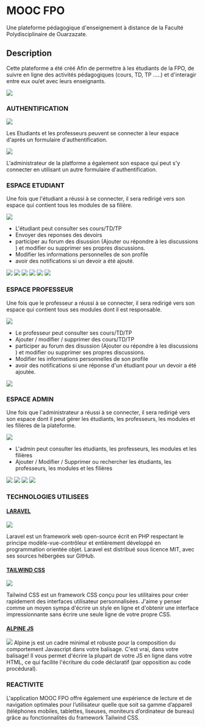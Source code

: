 # MOOC FPO
Une plateforme pédagogique d'enseignement à distance de la Faculté Polydisciplinaire de Ouarzazate.

## Description
Cette plateforme a été créé Afin de permettre à les étudiants de la FPO, de suivre en ligne des activités pédagogiques (cours, TD, TP …..) et d'interagir entre eux ou/et avec leurs enseignants.

![](Github_Images/homepage.png)

### AUTHENTIFICATION

![](Github_Images/authpage.png)

Les Etudiants et les professeurs peuvent se connecter à leur espace d'aprés un formulaire d'authentification.

![](Github_Images/adminauth.png)

L'administrateur de la platforme a également son espace qui peut s'y connecter en utilisant un autre formulaire d'authentification.

### ESPACE ETUDIANT

Une fois que l'étudiant a réussi à se connecter, il sera redirigé vers son espace qui contient tous les modules de sa filière.

![](Github_Images/coursetudiant.png)

* L'étudiant peut consulter ses cours/TD/TP 
* Envoyer des reponses des devoirs
* participer au forum des disussion (Ajouter ou répondre à les discussions ) et modifier ou supprimer ses propres discussions. 
* Modifier les informations personnelles de son profile
* avoir des notifications si un devoir a été ajouté.

![](Github_Images/cours.png)
![](Github_Images/forum.png)
![](Github_Images/ajoutdiscu.png)
![](Github_Images/discurepondre.png)
![](Github_Images/profile.png)
![](Github_Images/notification.png)


### ESPACE PROFESSEUR

Une fois que le professeur a réussi à se connecter, il sera redirigé vers son espace qui contient tous ses modules dont il est responsable.

![](Github_Images/modulesprof.png)

* Le professeur peut consulter ses cours/TD/TP 
* Ajouter / modifier / supprimer des cours/TD/TP
* participer au forum des disussion (Ajouter ou répondre à les discussions ) et modifier ou supprimer ses propres discussions. 
* Modifier les informations personnelles de son profile
* avoir des notifications si une réponse d'un étudiant pour un devoir a été ajoutée.

![](Github_Images/ajoutchapitre.png)

### ESPACE ADMIN

Une fois que l'administrateur a réussi à se connecter, il sera redirigé vers son espace dont il peut gérer les étudiants, les professeurs, les modules et les filières de la plateforme.

![](Github_Images/dashboard.png)

* L'admin peut consulter les étudiants, les professeurs, les modules et les filières  
* Ajouter / Modifier / Supprimer ou rechercher les étudiants, les professeurs, les modules et les filières

![](Github_Images/etudiants.png)
![](Github_Images/profs.png)
![](Github_Images/filieres.png)
![](Github_Images/modules.png)

### TECHNOLOGIES UTILISEES

#### [LARAVEL](https://laravel.com)
![](https://cms-assets.tutsplus.com/uploads/users/769/posts/25334/preview_image/get-started-with-laravel-6-400x277.png)

Laravel est un framework web open-source écrit en PHP respectant le principe modèle-vue-contrôleur et entièrement développé en programmation orientée objet. Laravel est distribué sous licence MIT, avec ses sources hébergées sur GitHub.

#### [TAILWIND CSS](https://tailwindcss.com)

![](https://www.troispointzero.fr/content/uploads/2020/03/tailwind-pre.png)

Tailwind CSS est un framework CSS conçu pour les utilitaires pour créer rapidement des interfaces utilisateur personnalisées. J'aime y penser comme un moyen sympa d'écrire un style en ligne et d'obtenir une interface impressionnante sans écrire une seule ligne de votre propre CSS.

#### [ALPINE JS](https://github.com/alpinejs/alpine/blob/master/README.fr.md)

![](https://res.cloudinary.com/astrava/image/upload/f_auto/v1589834066/alpinetoolbox/placeholder_jhu1j1.png)
Alpine js est un cadre minimal et robuste pour la composition du comportement Javascript dans votre balisage. C'est vrai, dans votre balisage! Il vous permet d'écrire la plupart de votre JS en ligne dans votre HTML, ce qui facilite l'écriture du code déclaratif (par opposition au code procédural).

### REACTIVITE

L'application MOOC FPO offre également une expérience de lecture et de navigation optimales pour l’utilisateur quelle que soit sa gamme d’appareil (téléphones mobiles, tablettes, liseuses, moniteurs d’ordinateur de bureau)
grâce au fonctionnalités du framework Tailwind CSS.





